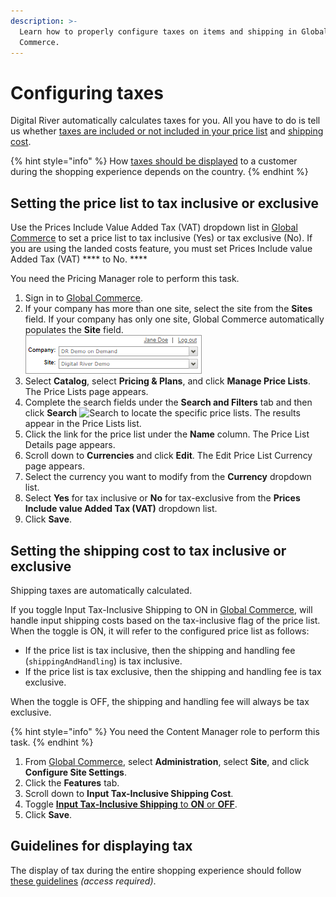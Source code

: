 ```yaml
---
description: >-
  Learn how to properly configure taxes on items and shipping in Global
  Commerce.
---
```


# Configuring taxes

Digital River automatically calculates taxes for you. All you have to do is tell us whether [taxes are included or not included in your price list](configuring-taxes.md#setting-the-price-list-to-tax-inclusive-or-exclusive) and [shipping cost](configuring-taxes.md#setting-the-shipping-cost-to-tax-inclusive-or-exclusive).&#x20;

{% hint style="info" %}
How [taxes should be displayed](configuring-taxes.md#guidelines-for-displaying-tax-1) to a customer during the shopping experience depends on the country.
{% endhint %}

## Setting the price list to tax inclusive or exclusive

Use the Prices Include Value Added Tax (VAT) dropdown list in [Global Commerce](https://gc.digitalriver.com/gc/ent/login.do) to set a price list to tax inclusive (Yes) or tax exclusive (No).  If you are using the landed costs feature, you must set Prices Include value Added Tax (VAT) **** to No. ****&#x20;

You need the Pricing Manager role to perform this task.

1. Sign in to [Global Commerce](https://gc.digitalriver.com/gc/ent/login.do).
2. If your company has more than one site, select the site from the **Sites** field. If your company has only one site, Global Commerce automatically populates the **Site** field.\
   &#x20;<img src="../.gitbook/assets/Sites.png" alt="" data-size="original">&#x20;
3. Select **Catalog**, select **Pricing & Plans**, and click **Manage Price Lists**. The Price Lists page appears.
4. Complete the search fields under the **Search and Filters** tab and then click **Search** ![Search](https://help.digitalriver.com/help/Resources/Images/Shared/search.png) to locate the specific price lists. The results appear in the Price Lists list.
5. Click the link for the price list under the **Name** column. The Price List Details page appears.
6. Scroll down to **Currencies** and click **Edit**. The Edit Price List Currency page appears.
7. Select the currency you want to modify from the **Currency** dropdown list.
8. Select **Yes** for tax inclusive or **No** for tax-exclusive from the **Prices Include value Added Tax (VAT)** dropdown list.
9. Click **Save**.

## Setting the shipping cost to tax inclusive or exclusive

Shipping taxes are automatically calculated.&#x20;

If you toggle Input Tax-Inclusive Shipping to ON in [Global Commerce](https://gc.digitalriver.com/gc/ent/login.do), will handle input shipping costs based on the tax-inclusive flag of the price list. When the toggle is ON, it will refer to the configured price list as follows:&#x20;

* If the price list is tax inclusive, then the shipping and handling fee (`shippingAndHandling`) is tax inclusive.&#x20;
* If the price list is tax exclusive, then the shipping and handling fee is tax exclusive.

When the toggle is OFF, the shipping and handling fee will always be tax exclusive.&#x20;

{% hint style="info" %}
You need the Content Manager role to perform this task.
{% endhint %}

1. From [Global Commerce](https://gc.digitalriver.com/gc/ent/login.do), select **Administration**, select **Site**, and click **Configure Site Settings**.
2. Click the **Features** tab.
3. Scroll down to **Input Tax-Inclusive Shipping Cost**.
4. Toggle [**Input Tax-Inclusive Shipping** to **ON** or **OFF**](configuring-taxes.md#guidelines-for-displaying-tax).
5. Click **Save**.

## Guidelines for displaying tax <a href="#guidelines-for-displaying-tax" id="guidelines-for-displaying-tax"></a>

The display of tax during the entire shopping experience should follow [these guidelines](https://digitalriver.service-now.com/kb?id=kb\_article\_view\&sysparm\_article=KB0010559\&sys\_kb\_id=a6423b4c1b769090f4304158dc4bcbc3\&spa=1) _(access required)_.
